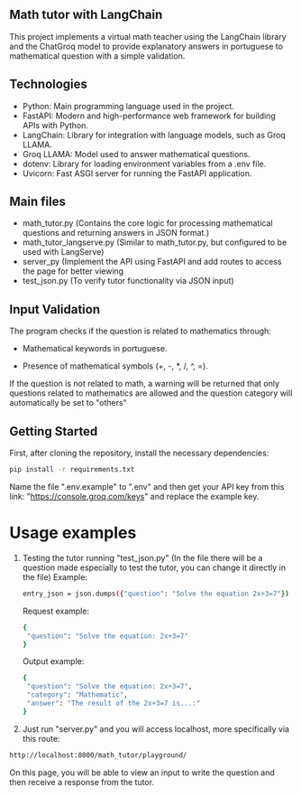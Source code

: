## Math tutor with LangChain
<p>This project implements a virtual math teacher using the LangChain library and the ChatGroq model to provide explanatory answers in portuguese to mathematical question with a simple validation.</p>

## Technologies
- Python: Main programming language used in the project.
- FastAPI: Modern and high-performance web framework for building APIs with Python.
- LangChain: Library for integration with language models, such as Groq LLAMA.
- Groq LLAMA: Model used to answer mathematical questions.
- dotenv: Library for loading environment variables from a .env file.
- Uvicorn: Fast ASGI server for running the FastAPI application.

## Main files 
- math_tutor.py (Contains the core logic for processing mathematical questions and returning answers in JSON format.)
- math_tutor_langserve.py (Similar to math_tutor.py, but configured to be used with LangServe)
- server_py (Implement the API using FastAPI and add routes to access the page for better viewing
- test_json.py (To verify tutor functionality via JSON input)

## Input Validation

The program checks if the question is related to mathematics through:

- Mathematical keywords in portuguese.

- Presence of mathematical symbols (+, -, *, /, ^, =).
  
If the question is not related to math, a warning will be returned that only questions related to mathematics are allowed and the question category will automatically be set to "others"

## Getting Started 
First, after cloning the repository, install the necessary dependencies:
```bash
pip install -r requirements.txt
```
Name the file ".env.example" to ".env" and then get your API key from this link: "https://console.groq.com/keys" and replace the example key.

# Usage examples

1. Testing the tutor running "test_json.py" (In the file there will be a question made especially to test the tutor, you can change it directly in the file)
   Example:
   ```bash
   entry_json = json.dumps({"question": "Solve the equation 2x+3=7"})
   ```
   Request example:
   ```bash
   {
    "question": "Solve the equation: 2x+3=7"
   }
   ```
   Output example:
   ```bash
   {
    "question": "Solve the equation: 2x+3=7",
    "category": "Mathematic",
    "answer": "The result of the 2x+3=7 is...:"
   }
   ```
   
2. Just run "server.py" and you will access localhost, more specifically via this route:
  ```bash
  http://localhost:8000/math_tutor/playground/
  ```
  On this page, you will be able to view an input to write the question and then receive a response from the tutor.

   

